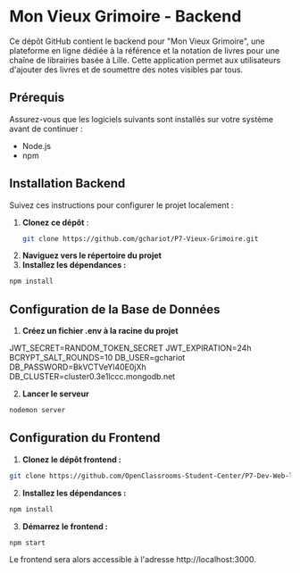 # Mon Vieux Grimoire - Backend

Ce dépôt GitHub contient le backend pour "Mon Vieux Grimoire", une plateforme en ligne dédiée à la référence et la notation de livres pour une chaîne de librairies basée à Lille. Cette application permet aux utilisateurs d'ajouter des livres et de soumettre des notes visibles par tous.

## Prérequis

Assurez-vous que les logiciels suivants sont installés sur votre système avant de continuer :

- Node.js
- npm

## Installation Backend

Suivez ces instructions pour configurer le projet localement :

1. **Clonez ce dépôt** :
   ```bash
   git clone https://github.com/gchariot/P7-Vieux-Grimoire.git
   ```
2. **Naviguez vers le répertoire du projet**
3. **Installez les dépendances :**

```bash
npm install
```

## Configuration de la Base de Données

1. **Créez un fichier .env à la racine du projet**

JWT_SECRET=RANDOM_TOKEN_SECRET
JWT_EXPIRATION=24h
BCRYPT_SALT_ROUNDS=10
DB_USER=gchariot
DB_PASSWORD=BkVCTVeYl40E0jXh
DB_CLUSTER=cluster0.3e1lccc.mongodb.net

2. **Lancer le serveur**

```bash
nodemon server
```

## Configuration du Frontend

1. **Clonez le dépôt frontend :**

```bash
git clone https://github.com/OpenClassrooms-Student-Center/P7-Dev-Web-livres
```

2. **Installez les dépendances :**

```bash
npm install
```

3. **Démarrez le frontend :**

```bash
npm start
```

Le frontend sera alors accessible à l'adresse http://localhost:3000.
